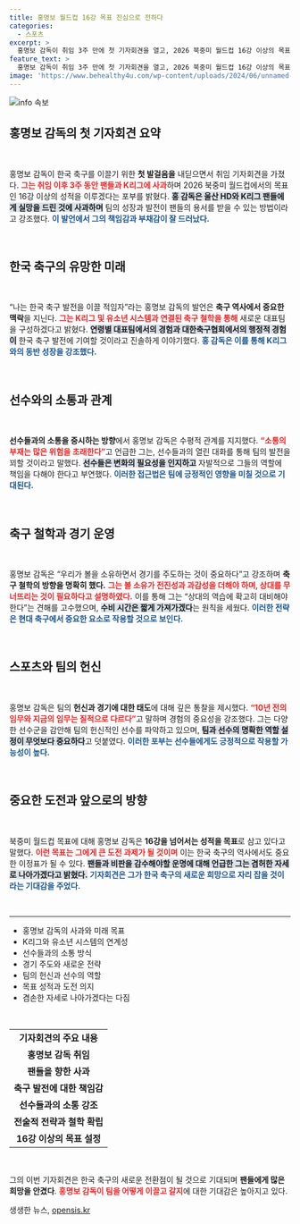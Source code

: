 ```yaml
---
title: 홍명보 월드컵 16강 목표 진심으로 전하다
categories:
  - 스포츠
excerpt: >
  홍명보 감독이 취임 3주 만에 첫 기자회견을 열고, 2026 북중미 월드컵 16강 이상의 목표를 선언했다. 울산 팬들에게 사과하며 축구 대표팀의 성장으로 용서를 구하겠다고 밝혔다.
feature_text: >
  홍명보 감독이 취임 3주 만에 첫 기자회견을 열고, 2026 북중미 월드컵 16강 이상의 목표를 선언했다. 울산 팬들에게 사과하며 축구 대표팀의 성장으로 용서를 구하겠다고 밝혔다.
image: 'https://www.behealthy4u.com/wp-content/uploads/2024/06/unnamed-file.png'
---
```


<p><img src="https://www.behealthy4u.com/wp-content/uploads/2024/06/unnamed-file.png" alt="info 속보" /></p>

<h2 data-ke-size="size26">홍명보 감독의 첫 기자회견 요약</h2>

<p data-ke-size="size16">&nbsp;</p>

<p>홍명보 감독이 한국 축구를 이끌기 위한 <b>첫 발걸음을</b> 내딛으면서 취임 기자회견을 가졌다. <b><span style="color: #ee2323;">그는 취임 이후 3주 동안 팬들과 K리그에 사과</span></b>하며 2026 북중미 월드컵에서의 목표인 16강 이상의 성적을 이루겠다는 포부를 밝혔다. <b><span style="background-color: #21538527;">홍 감독은 울산 HD와 K리그 팬들에게 실망을 드린 것에 사과하며</span></b> 팀의 성장과 발전이 팬들의 용서를 받을 수 있는 방법이라고 강조했다. <b><span style="color: #1a5490;">이 발언에서 그의 책임감과 부채감이 잘 드러났다.</span></b></p>

<p data-ke-size="size16">&nbsp;</p>

<h2 data-ke-size="size26">한국 축구의 유망한 미래</h2>

<p data-ke-size="size16">&nbsp;</p>

<p>“나는 한국 축구 발전을 이끌 적임자”라는 홍명보 감독의 발언은 <b>축구 역사에서 중요한 맥락</b>을 지닌다. <b><span style="color: #ee2323;">그는 K리그 및 유소년 시스템과 연결된 축구 철학을 통해</span></b> 새로운 대표팀을 구성하겠다고 밝혔다. <b><span style="background-color: #21538527;">연령별 대표팀에서의 경험과 대한축구협회에서의 행정적 경험이</span></b> 한국 축구 발전에 기여할 것이라고 진솔하게 이야기했다. <b><span style="color: #1a5490;">홍 감독은 이를 통해 K리그와의 동반 성장을 강조했다.</span></b></p>

<p data-ke-size="size16">&nbsp;</p>

<h2 data-ke-size="size26">선수와의 소통과 관계</h2>

<p data-ke-size="size16">&nbsp;</p>

<p><b>선수들과의 소통을 중시하는 방향</b>에서 홍명보 감독은 수평적 관계를 지지했다. <b><span style="color: #ee2323;">“소통의 부재는 많은 위험을 초래한다”</span></b>고 언급한 그는, 선수들과의 열린 대화를 통해 팀의 발전을 꾀할 것이라고 말했다. <b><span style="background-color: #21538527;">선수들은 변화의 필요성을 인지하고</span></b> 자발적으로 그들의 역할에 책임을 다해야 한다고 부연했다. <b><span style="color: #1a5490;">이러한 접근법은 팀에 긍정적인 영향을 미칠 것으로 기대된다.</span></b></p>

<p data-ke-size="size16">&nbsp;</p>

<h2 data-ke-size="size26">축구 철학과 경기 운영</h2>

<p data-ke-size="size16">&nbsp;</p>

<p>홍명보 감독은 “우리가 볼을 소유하면서 경기를 주도하는 것이 중요하다”고 강조하며 <b>축구 철학의 방향을 명확히 했다.</b> <b><span style="color: #ee2323;">그는 볼 소유가 전진성과 과감성을 더해야 하며, 상대를 무너뜨리는 것이 필요하다고 설명하였다.</span></b> 이를 통해 그는 “상대의 역습에 확고히 대비해야 한다”는 견해를 고수했으며, <b><span style="background-color: #21538527;">수비 시간은 짧게 가져가겠다</span></b>는 원칙을 세웠다. <b><span style="color: #1a5490;">이러한 전략은 현대 축구에서 중요한 요소로 작용할 것으로 보인다.</span></b></p>

<p data-ke-size="size16">&nbsp;</p>

<h2 data-ke-size="size26">스포츠와 팀의 헌신</h2>

<p data-ke-size="size16">&nbsp;</p>

<p>홍명보 감독은 팀의 <b>헌신과 경기에 대한 태도</b>에 대해 깊은 통찰을 제시했다. <b><span style="color: #ee2323;">“10년 전의 임무와 지금의 임무는 질적으로 다르다”</span></b>고 말하며 경험의 중요성을 강조했다. 그는 다양한 선수군을 감안해 팀의 헌신적인 선수를 파악하고 있으며, <b><span style="background-color: #21538527;">팀과 선수의 명확한 역할 설정이 무엇보다 중요하다</span></b>고 덧붙였다. <b><span style="color: #1a5490;">이러한 포부는 선수들에게도 긍정적으로 작용할 가능성이 높다.</span></b></p>

<p data-ke-size="size16">&nbsp;</p>

<h2 data-ke-size="size26">중요한 도전과 앞으로의 방향</h2>

<p data-ke-size="size16">&nbsp;</p>

<p>북중미 월드컵 목표에 대해 홍명보 감독은 <b>16강을 넘어서는 성적을 목표</b>로 삼고 있다고 말했다. <b><span style="color: #ee2323;">이런 목표는 그에게 큰 도전 과제가 될 것이며</span></b> 이는 한국 축구의 역사에서도 중요한 이정표가 될 수 있다. <b><span style="background-color: #21538527;">팬들과 비판을 감수해야할 운명에 대해 언급한 그는 겸허한 자세로 나아가겠다고 밝혔다.</span></b> <b><span style="color: #1a5490;">기자회견은 그가 한국 축구의 새로운 희망으로 자리 잡을 것이라는 기대감을 주었다.</span></b></p>

<p data-ke-size="size16">&nbsp;</p>

<hr/>

<ul>
    <li>홍명보 감독의 사과와 미래 목표</li>
    <li>K리그와 유소년 시스템의 연계성</li>
    <li>선수들과의 소통 방식</li>
    <li>경기 주도와 새로운 전략</li>
    <li>팀의 헌신과 선수의 역할</li>
    <li>목표 성적과 도전 의지</li>
    <li>겸손한 자세로 나아가겠다는 다짐</li>
</ul>

<p data-ke-size="size16">&nbsp;</p>

<table style="width: 100%;">
    <tr>
        <td style="text-align: center; height: 17px;"><b>기자회견의 주요 내용</b></td>
    </tr>
    <tr>
        <td style="text-align: center; height: 17px;"><b>홍명보 감독 취임</b></td>
    </tr>
    <tr>
        <td style="text-align: center; height: 17px;"><b>팬들을 향한 사과</b></td>
    </tr>
    <tr>
        <td style="text-align: center; height: 17px;"><b>축구 발전에 대한 책임감</b></td>
    </tr>
    <tr>
        <td style="text-align: center; height: 17px;"><b>선수들과의 소통 강조</b></td>
    </tr>
    <tr>
        <td style="text-align: center; height: 17px;"><b>전술적 전략과 철학 확립</b></td>
    </tr>
    <tr>
        <td style="text-align: center; height: 17px;"><b>16강 이상의 목표 설정</b></td>
    </tr>
</table>

<p data-ke-size="size16">&nbsp;</p>

<p>그의 이번 기자회견은 한국 축구의 새로운 전환점이 될 것으로 기대되며 <b>팬들에게 많은 희망을 안겼다</b>. <b><span style="color: #ee2323;">홍명보 감독이 팀을 어떻게 이끌고 갈지</span></b>에 대한 기대감은 높아지고 있다.</p>
생생한 뉴스, <a href="https://opensis.kr" rel="dofollow">opensis.kr</a>


